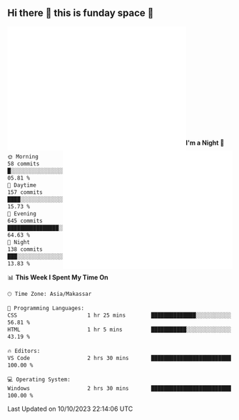 ## Hi there 👋 this is funday space 🚀

<img align="left" width="400" alt="🌞" src="https://raw.githubusercontent.com/fhasnur/fhasnur/master/general.svg?token=ATQS65TR7ETTG5RLJUDIDBLBN34HE">
<img align="right" width="380" alt="🌞" src="https://raw.githubusercontent.com/fhasnur/fhasnur/master/statistics.svg?token=ATQS65TR7ETTG5RLJUDIDBLBN34HE">

<br><br><br><br><br><br><br><br><br><br><br><br><br><br>

<!--START_SECTION:waka-->
**I'm a Night 🦉** 

```text
🌞 Morning                58 commits          █░░░░░░░░░░░░░░░░░░░░░░░░   05.81 % 
🌆 Daytime                157 commits         ████░░░░░░░░░░░░░░░░░░░░░   15.73 % 
🌃 Evening                645 commits         ████████████████░░░░░░░░░   64.63 % 
🌙 Night                  138 commits         ███░░░░░░░░░░░░░░░░░░░░░░   13.83 % 
```


📊 **This Week I Spent My Time On** 

```text
🕑︎ Time Zone: Asia/Makassar

💬 Programming Languages: 
CSS                      1 hr 25 mins        ██████████████░░░░░░░░░░░   56.81 % 
HTML                     1 hr 5 mins         ███████████░░░░░░░░░░░░░░   43.19 % 

🔥 Editors: 
VS Code                  2 hrs 30 mins       █████████████████████████   100.00 % 

💻 Operating System: 
Windows                  2 hrs 30 mins       █████████████████████████   100.00 % 
```


 Last Updated on 10/10/2023 22:14:06 UTC
<!--END_SECTION:waka-->
